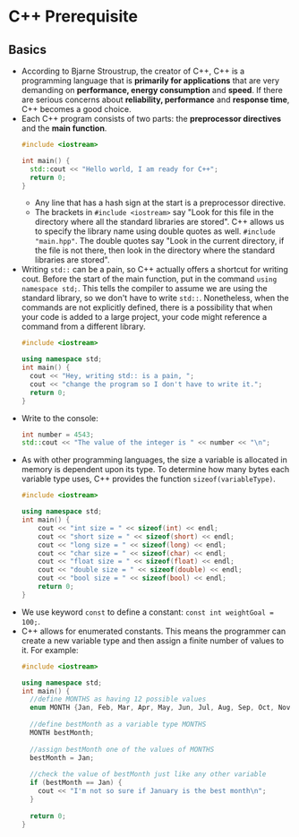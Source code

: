 # C++ Prerequisite
## Basics
- According to Bjarne Stroustrup, the creator of C++, C++ is a programming language that is **primarily for applications** that are very demanding on **performance, energy consumption** and **speed**. If there are serious concerns about **reliability, performance** and **response time**, C++ becomes a good choice.
- Each C++ program consists of two parts: the **preprocessor directives** and the **main function**.
  ```C++
  #include <iostream>

  int main() {
    std::cout << "Hello world, I am ready for C++";
    return 0;
  }
  ```
  - Any line that has a hash sign at the start is a preprocessor directive.
  - The brackets in `#include <iostream>` say "Look for this file in the directory where all the standard libraries are stored". C++ allows us to specify the library name using double quotes as well. `#include "main.hpp"`. The double quotes say "Look in the current directory, if the file is not there, then look in the directory where the standard libraries are stored".
- Writing `std::` can be a pain, so C++ actually offers a shortcut for writing cout. Before the start of the main function, put in the command `using namespace std;`. This tells the compiler to assume we are using the standard library, so we don't have to write `std::`. Nonetheless, when the commands are not explicitly defined, there is a possibility that when your code is added to a large project, your code might reference a command from a different library.
  ```C++
  #include <iostream>
  
  using namespace std;
  int main() {
    cout << "Hey, writing std:: is a pain, ";
    cout << "change the program so I don't have to write it.";
    return 0;
  }
  ```
- Write to the console:
  ```C++
  int number = 4543;
  std::cout << "The value of the integer is " << number << "\n";
  ```
- As with other programming languages, the size a variable is allocated in memory is dependent upon its type. To determine how many bytes each variable type uses, C++ provides the function `sizeof(variableType)`.
  ```C++
  #include <iostream>

  using namespace std;
  int main() {
      cout << "int size = " << sizeof(int) << endl;
      cout << "short size = " << sizeof(short) << endl;
      cout << "long size = " << sizeof(long) << endl;
      cout << "char size = " << sizeof(char) << endl;
      cout << "float size = " << sizeof(float) << endl;
      cout << "double size = " << sizeof(double) << endl;
      cout << "bool size = " << sizeof(bool) << endl;
      return 0;
  }
  ```
- We use keyword `const` to define a constant: `const int weightGoal = 100;`.
- C++ allows for enumerated constants. This means the programmer can create a new variable type and then assign a finite number of values to it. For example:
  ```C++
  #include <iostream>
  
  using namespace std;
  int main() {
    //define MONTHS as having 12 possible values
    enum MONTH {Jan, Feb, Mar, Apr, May, Jun, Jul, Aug, Sep, Oct, Nov, Dec};
    
    //define bestMonth as a variable type MONTHS
    MONTH bestMonth;
    
    //assign bestMonth one of the values of MONTHS
    bestMonth = Jan;
    
    //check the value of bestMonth just like any other variable
    if (bestMonth == Jan) {
      cout << "I'm not so sure if January is the best month\n";
    }
    
    return 0;
  }
  ```














